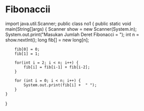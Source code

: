 # Fibonaccii
import java.util.Scanner;
public class no1 {
    public static void main(String[]args) {
		Scanner show = new Scanner(System.in);
        System.out.print("Masukan Jumlah Deret Fibonacci = ");
        int n = show.nextInt();
        long fib[] = new long[n];
         
        fib[0] = 0;
        fib[1] = 1;
         
        for(int i = 2; i < n; i++) {
            fib[i] = fib[i-1] + fib[i-2];
        }
         
        for (int i = 0; i < n; i++) {
            System.out.print(fib[i] +  " ");
        }
    }
 
}
